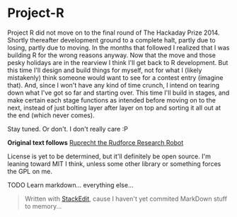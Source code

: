 Project-R
=========

Project R did not move on to the final round of The Hackaday Prize 2014. Shortly thereafter development ground to a complete halt, partly due to losing, partly due to moving. In the months that followed I realized that I was building R for the wrong reasons anyway. Now that the move and those pesky holidays are in the rearview I think I'll get back to R development. But this time I'll design and build things for myself, not for what I (likely mistakenly) think someone would want to see for a contest entry (imagine that). And, since I won't have any kind of time crunch, I intend on tearing down what I've got so far and starting over. This time I'll build in stages, and make certain each stage functions as intended before moving on to the next, instead of just bolting layer after layer on top and sorting it all out at the end (which never comes).

Stay tuned. Or don't. I don't really care :P

**Original text follows**
[Ruprecht the Rudforce Research Robot](http://hackaday.io/project/1615-Project-R)

License is yet to be determined, but it'll definitely be open source. I'm 
leaning toward MIT I think, unless some other library or something forces 
the GPL on me.

TODO
Learn markdown...
everything else...



> Written with [StackEdit](https://stackedit.io/), cause I haven't yet commited MarkDown stuff to memory...
